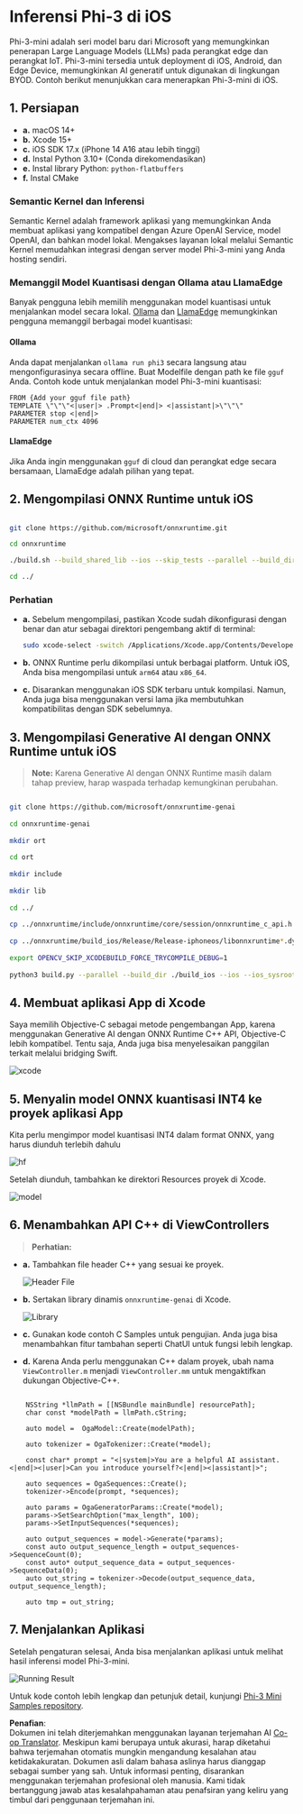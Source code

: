 <!--
CO_OP_TRANSLATOR_METADATA:
{
  "original_hash": "82af197df38d25346a98f1f0e84d1698",
  "translation_date": "2025-07-16T20:23:17+00:00",
  "source_file": "md/01.Introduction/03/iOS_Inference.md",
  "language_code": "id"
}
-->
# **Inferensi Phi-3 di iOS**

Phi-3-mini adalah seri model baru dari Microsoft yang memungkinkan penerapan Large Language Models (LLMs) pada perangkat edge dan perangkat IoT. Phi-3-mini tersedia untuk deployment di iOS, Android, dan Edge Device, memungkinkan AI generatif untuk digunakan di lingkungan BYOD. Contoh berikut menunjukkan cara menerapkan Phi-3-mini di iOS.

## **1. Persiapan**

- **a.** macOS 14+
- **b.** Xcode 15+
- **c.** iOS SDK 17.x (iPhone 14 A16 atau lebih tinggi)
- **d.** Instal Python 3.10+ (Conda direkomendasikan)
- **e.** Instal library Python: `python-flatbuffers`
- **f.** Instal CMake

### Semantic Kernel dan Inferensi

Semantic Kernel adalah framework aplikasi yang memungkinkan Anda membuat aplikasi yang kompatibel dengan Azure OpenAI Service, model OpenAI, dan bahkan model lokal. Mengakses layanan lokal melalui Semantic Kernel memudahkan integrasi dengan server model Phi-3-mini yang Anda hosting sendiri.

### Memanggil Model Kuantisasi dengan Ollama atau LlamaEdge

Banyak pengguna lebih memilih menggunakan model kuantisasi untuk menjalankan model secara lokal. [Ollama](https://ollama.com) dan [LlamaEdge](https://llamaedge.com) memungkinkan pengguna memanggil berbagai model kuantisasi:

#### **Ollama**

Anda dapat menjalankan `ollama run phi3` secara langsung atau mengonfigurasinya secara offline. Buat Modelfile dengan path ke file `gguf` Anda. Contoh kode untuk menjalankan model Phi-3-mini kuantisasi:

```gguf
FROM {Add your gguf file path}
TEMPLATE \"\"\"<|user|> .Prompt<|end|> <|assistant|>\"\"\"
PARAMETER stop <|end|>
PARAMETER num_ctx 4096
```

#### **LlamaEdge**

Jika Anda ingin menggunakan `gguf` di cloud dan perangkat edge secara bersamaan, LlamaEdge adalah pilihan yang tepat.

## **2. Mengompilasi ONNX Runtime untuk iOS**

```bash

git clone https://github.com/microsoft/onnxruntime.git

cd onnxruntime

./build.sh --build_shared_lib --ios --skip_tests --parallel --build_dir ./build_ios --ios --apple_sysroot iphoneos --osx_arch arm64 --apple_deploy_target 17.5 --cmake_generator Xcode --config Release

cd ../

```

### **Perhatian**

- **a.** Sebelum mengompilasi, pastikan Xcode sudah dikonfigurasi dengan benar dan atur sebagai direktori pengembang aktif di terminal:

    ```bash
    sudo xcode-select -switch /Applications/Xcode.app/Contents/Developer
    ```

- **b.** ONNX Runtime perlu dikompilasi untuk berbagai platform. Untuk iOS, Anda bisa mengompilasi untuk `arm64` atau `x86_64`.

- **c.** Disarankan menggunakan iOS SDK terbaru untuk kompilasi. Namun, Anda juga bisa menggunakan versi lama jika membutuhkan kompatibilitas dengan SDK sebelumnya.

## **3. Mengompilasi Generative AI dengan ONNX Runtime untuk iOS**

> **Note:** Karena Generative AI dengan ONNX Runtime masih dalam tahap preview, harap waspada terhadap kemungkinan perubahan.

```bash

git clone https://github.com/microsoft/onnxruntime-genai
 
cd onnxruntime-genai
 
mkdir ort
 
cd ort
 
mkdir include
 
mkdir lib
 
cd ../
 
cp ../onnxruntime/include/onnxruntime/core/session/onnxruntime_c_api.h ort/include
 
cp ../onnxruntime/build_ios/Release/Release-iphoneos/libonnxruntime*.dylib* ort/lib
 
export OPENCV_SKIP_XCODEBUILD_FORCE_TRYCOMPILE_DEBUG=1
 
python3 build.py --parallel --build_dir ./build_ios --ios --ios_sysroot iphoneos --ios_arch arm64 --ios_deployment_target 17.5 --cmake_generator Xcode --cmake_extra_defines CMAKE_XCODE_ATTRIBUTE_CODE_SIGNING_ALLOWED=NO

```

## **4. Membuat aplikasi App di Xcode**

Saya memilih Objective-C sebagai metode pengembangan App, karena menggunakan Generative AI dengan ONNX Runtime C++ API, Objective-C lebih kompatibel. Tentu saja, Anda juga bisa menyelesaikan panggilan terkait melalui bridging Swift.

![xcode](../../../../../translated_images/xcode.8147789e6c25e3e289e6aa56c168089a2c277e3cd6af353fae6c2f4a56eba836.id.png)

## **5. Menyalin model ONNX kuantisasi INT4 ke proyek aplikasi App**

Kita perlu mengimpor model kuantisasi INT4 dalam format ONNX, yang harus diunduh terlebih dahulu

![hf](../../../../../translated_images/hf.6b8504fd88ee48dd512d76e0665cb76bd68c8e53d0b21b2a9e6f269f5b961173.id.png)

Setelah diunduh, tambahkan ke direktori Resources proyek di Xcode.

![model](../../../../../translated_images/model.3b879b14e0be877d12282beb83c953a82b62d4bc6b207a78937223f4798d0f4a.id.png)

## **6. Menambahkan API C++ di ViewControllers**

> **Perhatian:**

- **a.** Tambahkan file header C++ yang sesuai ke proyek.

  ![Header File](../../../../../translated_images/head.64cad021ce70a333ff5d59d4a1b4fb0f3dd2ca457413646191a18346067b2cc9.id.png)

- **b.** Sertakan library dinamis `onnxruntime-genai` di Xcode.

  ![Library](../../../../../translated_images/lib.a4209b9f21ddf3445ba6ac69797d49e6586d68a57cea9f8bc9fc34ec3ee979ec.id.png)

- **c.** Gunakan kode contoh C Samples untuk pengujian. Anda juga bisa menambahkan fitur tambahan seperti ChatUI untuk fungsi lebih lengkap.

- **d.** Karena Anda perlu menggunakan C++ dalam proyek, ubah nama `ViewController.m` menjadi `ViewController.mm` untuk mengaktifkan dukungan Objective-C++.

```objc

    NSString *llmPath = [[NSBundle mainBundle] resourcePath];
    char const *modelPath = llmPath.cString;

    auto model =  OgaModel::Create(modelPath);

    auto tokenizer = OgaTokenizer::Create(*model);

    const char* prompt = "<|system|>You are a helpful AI assistant.<|end|><|user|>Can you introduce yourself?<|end|><|assistant|>";

    auto sequences = OgaSequences::Create();
    tokenizer->Encode(prompt, *sequences);

    auto params = OgaGeneratorParams::Create(*model);
    params->SetSearchOption("max_length", 100);
    params->SetInputSequences(*sequences);

    auto output_sequences = model->Generate(*params);
    const auto output_sequence_length = output_sequences->SequenceCount(0);
    const auto* output_sequence_data = output_sequences->SequenceData(0);
    auto out_string = tokenizer->Decode(output_sequence_data, output_sequence_length);
    
    auto tmp = out_string;

```

## **7. Menjalankan Aplikasi**

Setelah pengaturan selesai, Anda bisa menjalankan aplikasi untuk melihat hasil inferensi model Phi-3-mini.

![Running Result](../../../../../translated_images/result.326a947a6a2b9c5115a3e462b9c1b5412260f847478496c0fc7535b985c3f55a.id.jpg)

Untuk kode contoh lebih lengkap dan petunjuk detail, kunjungi [Phi-3 Mini Samples repository](https://github.com/Azure-Samples/Phi-3MiniSamples/tree/main/ios).

**Penafian**:  
Dokumen ini telah diterjemahkan menggunakan layanan terjemahan AI [Co-op Translator](https://github.com/Azure/co-op-translator). Meskipun kami berupaya untuk akurasi, harap diketahui bahwa terjemahan otomatis mungkin mengandung kesalahan atau ketidakakuratan. Dokumen asli dalam bahasa aslinya harus dianggap sebagai sumber yang sah. Untuk informasi penting, disarankan menggunakan terjemahan profesional oleh manusia. Kami tidak bertanggung jawab atas kesalahpahaman atau penafsiran yang keliru yang timbul dari penggunaan terjemahan ini.
